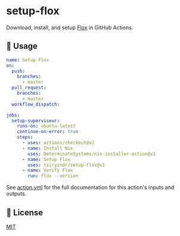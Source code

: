 # setup-flox

Download, install, and setup [Flox](https://floxdev.com/) in GitHub Actions.

## 🚀 Usage

```yaml
name: Setup Flox
on:
  push:
    branches:
      - master
  pull_request:
    branches:
      - master
  workflow_dispatch:

jobs:
  setup-superviseur:
    runs-on: ubuntu-latest
    continue-on-error: true
    steps:
      - uses: actions/checkout@v2
      - name: Install Nix
        uses: DeterminateSystems/nix-installer-action@v1
      - name: Setup Flox
        uses: tsirysndr/setup-flox@v1
      - name: Verify Flox
        run: flox --version
```

See [action.yml](action.yml) for the full documentation for this action's inputs and outputs.

## 📝 License
[MIT](LICENSE)
